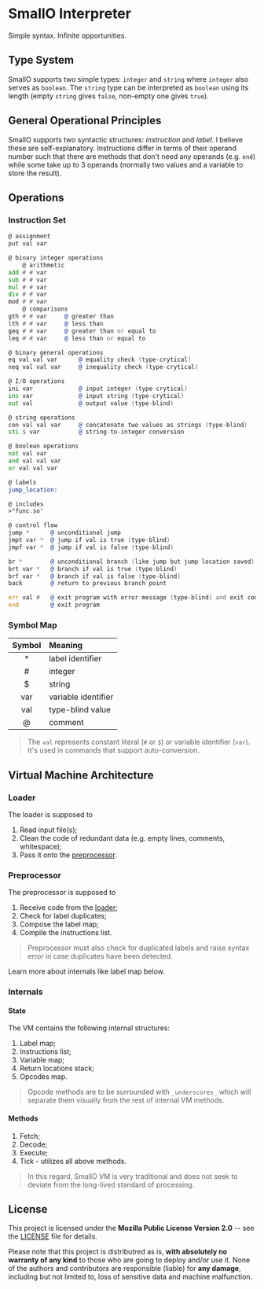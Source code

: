 # SmallO Interpreter

Simple syntax. Infinite opportunities.



## Type System

SmallO supports two simple types: `integer` and `string` where `integer` also
serves as `boolean`. The `string` type can be interpreted as `boolean` using its
length (empty `string` gives `false`, non-empty one gives `true`).



## General Operational Principles

SmallO supports two syntactic structures: *instruction* and *label*. I believe
these are self-explanatory. Instructions differ in terms of their operand number
such that there are methods that don't need any operands (e.g. `end`) while some
take up to 3 operands (normally two values and a variable to store the result).



## Operations

### Instruction Set

```asm
@ assignment
put val var

@ binary integer operations
    @ arithmetic
add # # var
sub # # var
mul # # var
div # # var
mod # # var
    @ comparisons
gth # # var     @ greater than
lth # # var     @ less than
geq # # var     @ greater than or equal to
leq # # var     @ less than or equal to

@ binary general operations
eq val val var      @ equality check (type-crytical)
neq val val var     @ inequality check (type-crytical)

@ I/O operations
ini var             @ input integer (type-crytical)
ins var             @ input string (type-crytical)
out val             @ output value (type-blind)

@ string operations
con val val var     @ concatenate two values as strings (type-blind)
sti $ var           @ string-to-integer conversion

@ boolean operations
not val var
and val val var
or val val var

@ labels
jump_location:

@ includes
>"func.so"

@ control flow
jump *      @ unconditional jump
jmpt var *  @ jump if val is true (type-blind)
jmpf var *  @ jump if val is false (type-blind)

br *        @ unconditional branch (like jump but jump location saved)
brt var *   @ branch if val is true (type-blind)
brf var *   @ branch if val is false (type-blind)
back        @ return to previous branch point

err val #   @ exit program with error message (type-blind) and exit code int
end         @ exit program
```


### Symbol Map

| Symbol | Meaning             |
|:------:|:--------------------|
| *      | label identifier    |
| #      | integer             |
| $      | string              |
| var    | variable identifier |
| val    | type-blind value    |
| @      | comment             |

> The `val` represents constant literal (`#` or `$`) or variable identifier
> (`var`). It's used in commands that support auto-conversion.



## Virtual Machine Architecture

### <a name="loader"></a> Loader

The loader is supposed to 

1. Read input file(s);
2. Clean the code of redundant data (e.g. empty lines, comments, whitespace);
3. Pass it onto the [preprocessor](preprocessor).


### <a name="preprocessor"></a> Preprocessor

The preprocessor is supposed to

1. Receive code from the [loader](loader);
2. Check for label duplicates;
3. Compose the label map;
4. Compile the instructions list.


> Preprocessor must also check for duplicated labels and raise syntax error in
> case duplicates have been detected.

Learn more about internals like label map below.


### Internals

#### State

The VM contains the following internal structures:

1. Label map;
2. Instructions list;
3. Variable map;
4. Return locations stack;
5. Opcodes map.

> Opcode methods are to be surrounded with `_underscores_` which will separate
> them visually from the rest of internal VM methods.

#### Methods

1. Fetch;
2. Decode;
3. Execute;
4. Tick - utilizes all above methods.

> In this regard, SmallO VM is very traditional and does not seek to deviate
> from the long-lived standard of processing.



## License

This project is licensed under the **Mozilla Public License Version 2.0** --
see the [LICENSE](LICENSE) file for details.

Please note that this project is distributred as is,
**with absolutely no warranty of any kind** to those who are going to deploy
and/or use it. None of the authors and contributors are responsible (liable)
for **any damage**, including but not limited to, loss of sensitive data and
machine malfunction.
